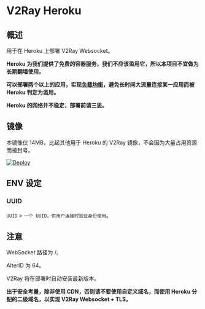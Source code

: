 # V2Ray Heroku

## 概述

用于在 Heroku 上部署 V2Ray Websocket。

**Heroku 为我们提供了免费的容器服务，我们不应该滥用它，所以本项目不宜做为长期翻墙使用。**

**可以部署两个以上的应用，实现[负载均衡](https://toutyrater.github.io/app/balance.html)，避免长时间大流量连接某一应用而被 Heroku 判定为滥用。**

**Heroku 的网络并不稳定，部署前请三思。**

## 镜像

本镜像仅 14MB，比起其他用于 Heroku 的 V2Ray 镜像，不会因为大量占用资源而被封号。

[![Deploy](https://www.herokucdn.com/deploy/button.png)](https://heroku.com/deploy)

## ENV 设定

### UUID

`UUID` > `一个 UUID，供用户连接时验证身份使用`。

## 注意

WebSocket 路径为 /。

AlterID 为 64。

V2Ray 将在部署时自动安装最新版本。

**出于安全考量，除非使用 CDN，否则请不要使用自定义域名，而使用 Heroku 分配的二级域名，以实现 V2Ray Websocket + TLS。**

